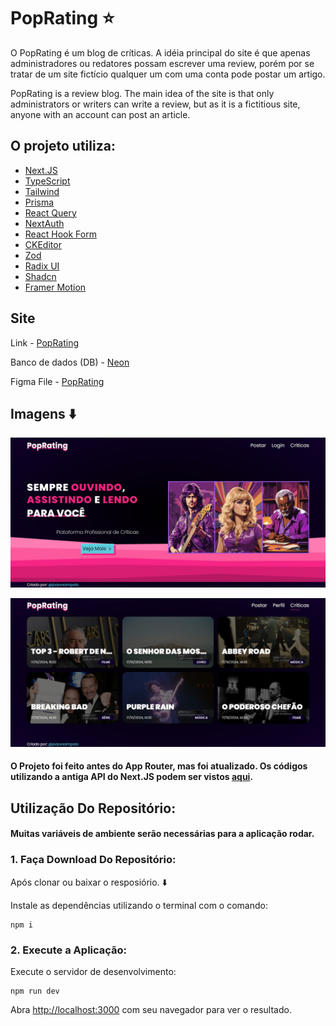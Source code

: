 # PopRating :star:

O PopRating é um blog de críticas. A idéia principal do site é que apenas administradores ou redatores possam escrever uma review, porém por se tratar de um site fictício qualquer um com uma conta pode postar um artigo.

PopRating is a review blog. The main idea of ​​the site is that only administrators or writers can write a review, but as it is a fictitious site, anyone with an account can post an article.

## O projeto utiliza:

- [Next.JS](https://nextjs.org/)
- [TypeScript](https://www.typescriptlang.org/)
- [Tailwind](https://tailwindcss.com/)
- [Prisma](https://www.prisma.io/)
- [React Query](https://tanstack.com/query/latest)
- [NextAuth](https://next-auth.js.org/)
- [React Hook Form](https://react-hook-form.com/)
- [CKEditor](https://ckeditor.com/)
- [Zod](https://zod.dev/)
- [Radix UI](https://www.radix-ui.com/)
- [Shadcn](https://ui.shadcn.com/)
- [Framer Motion](https://www.framer.com/motion/)

## Site

Link - [PopRating](https://pop-rating.vercel.app/)

Banco de dados (DB) - [Neon](https://neon.tech/)

Figma File - [PopRating](https://www.figma.com/design/HnZLbNb9f2jMll3SbEDBSu/PopRating?node-id=209-51&t=lOpixZMqgrmERCba-1)

## Imagens :arrow_down:

![Imagem PopRating 1](./public/git/git_home.jpg)

![Imagem PopRating 2](./public/git/git_reviews.jpg)

#### O Projeto foi feito antes do App Router, mas foi atualizado. Os códigos utilizando a antiga API do Next.JS podem ser vistos [aqui](https://github.com/joaovsampaio/poprating-old).

## Utilização Do Repositório:

#### Muitas variáveis de ambiente serão necessárias para a aplicação rodar.

### 1. Faça Download Do Repositório:

Após clonar ou baixar o resposiório. :arrow_down:

Instale as dependências utilizando o terminal com o comando:

```
npm i
```

### 2. Execute a Aplicação:

Execute o servidor de desenvolvimento:

```
npm run dev
```

Abra [http://localhost:3000](http://localhost:3000) com seu navegador para ver o resultado.
